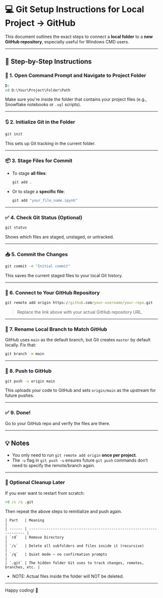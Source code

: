 
# 💻 Git Setup Instructions for Local Project → GitHub

This document outlines the exact steps to connect a **local folder** to a **new GitHub repository**, especially useful for Windows CMD users.

---

## 🧭 Step-by-Step Instructions

### 🔁 1. Open Command Prompt and Navigate to Project Folder

```cmd
D:
cd D:\Your\Project\Folder\Path
```

Make sure you're inside the folder that contains your project files (e.g., Snowflake notebooks or `.sql` scripts).

---

### 🔃 2. Initialize Git in the Folder

```cmd
git init
```

This sets up Git tracking in the current folder.

---

### 📦 3. Stage Files for Commit

- To stage **all files**:
  ```cmd
  git add .
  ```

- Or to stage a **specific file**:
  ```cmd
  git add "your_file_name.ipynb"
  ```

---

### ✅ 4. Check Git Status (Optional)

```cmd
git status
```

Shows which files are staged, unstaged, or untracked.

---

### 📥 5. Commit the Changes

```cmd
git commit -m "Initial commit"
```

This saves the current staged files to your local Git history.

---

### 🔗 6. Connect to Your GitHub Repository

```cmd
git remote add origin https://github.com/your-username/your-repo.git
```

> Replace the link above with your actual GitHub repository URL.

---

### 🔄 7. Rename Local Branch to Match GitHub

GitHub uses `main` as the default branch, but Git creates `master` by default locally. Fix that:

```cmd
git branch -m main
```

---

### 🚀 8. Push to GitHub

```cmd
git push -u origin main
```

This uploads your code to GitHub and sets `origin/main` as the upstream for future pushes.

---

### ✅ 9. Done!

Go to your GitHub repo and verify the files are there.

---

## 💡 Notes

- You only need to run `git remote add origin` **once per project**.
- The `-u` flag in `git push -u` ensures future `git push` commands don’t need to specify the remote/branch again.

---

### 🧹 Optional Cleanup Later

If you ever want to restart from scratch:

```cmd
rd /s /q .git
```

Then repeat the above steps to reinitialize and push again.

```
| Part   | Meaning                                                              |
| ------ | -------------------------------------------------------------------- |
| `rd`   | Remove Directory                                                     |
| `/s`   | Delete all subfolders and files inside it (recursive)                |
| `/q`   | Quiet mode — no confirmation prompts                                 |
| `.git` | The hidden folder Git uses to track changes, remotes, branches, etc. |
```
- NOTE: Actual files inside the folder will NOT be deleted.
---

Happy coding! 🚀
